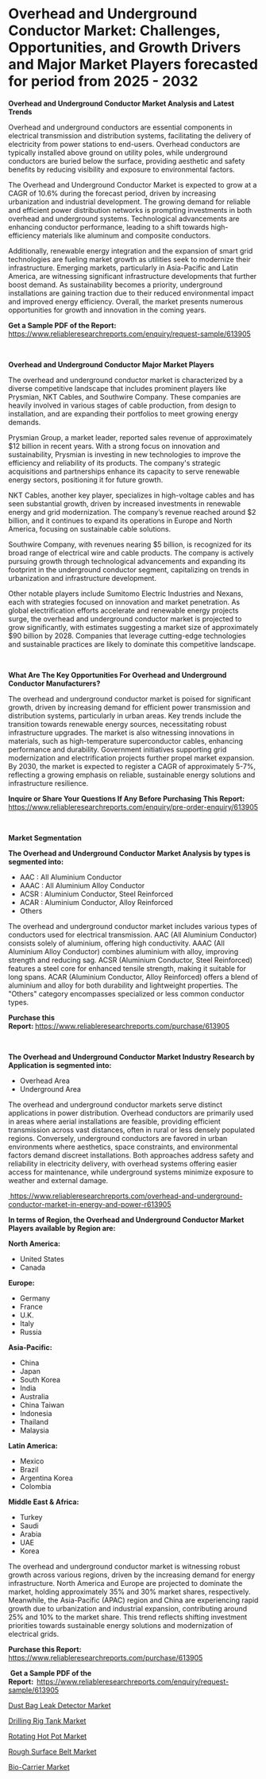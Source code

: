<p><h1>Overhead and Underground Conductor Market: Challenges, Opportunities, and Growth Drivers and Major Market Players forecasted for period from 2025 - 2032</h1></p><p><strong>Overhead and Underground Conductor Market Analysis and Latest Trends</strong></p>
<p><p>Overhead and underground conductors are essential components in electrical transmission and distribution systems, facilitating the delivery of electricity from power stations to end-users. Overhead conductors are typically installed above ground on utility poles, while underground conductors are buried below the surface, providing aesthetic and safety benefits by reducing visibility and exposure to environmental factors.</p><p>The Overhead and Underground Conductor Market is expected to grow at a CAGR of 10.6% during the forecast period, driven by increasing urbanization and industrial development. The growing demand for reliable and efficient power distribution networks is prompting investments in both overhead and underground systems. Technological advancements are enhancing conductor performance, leading to a shift towards high-efficiency materials like aluminum and composite conductors.</p><p>Additionally, renewable energy integration and the expansion of smart grid technologies are fueling market growth as utilities seek to modernize their infrastructure. Emerging markets, particularly in Asia-Pacific and Latin America, are witnessing significant infrastructure developments that further boost demand. As sustainability becomes a priority, underground installations are gaining traction due to their reduced environmental impact and improved energy efficiency. Overall, the market presents numerous opportunities for growth and innovation in the coming years.</p></p>
<p><strong>Get a Sample PDF of the Report:&nbsp;</strong> <a href="https://www.reliableresearchreports.com/enquiry/request-sample/613905?utm_campaign=102&utm_medium=2&utm_source=Github&utm_content=ia&utm_term=24032025&utm_id=overhead-and-underground-conductor">https://www.reliableresearchreports.com/enquiry/request-sample/613905</a></p>
<p>&nbsp;</p>
<p><strong>Overhead and Underground Conductor Major Market Players</strong></p>
<p><p>The overhead and underground conductor market is characterized by a diverse competitive landscape that includes prominent players like Prysmian, NKT Cables, and Southwire Company. These companies are heavily involved in various stages of cable production, from design to installation, and are expanding their portfolios to meet growing energy demands.</p><p>Prysmian Group, a market leader, reported sales revenue of approximately $12 billion in recent years. With a strong focus on innovation and sustainability, Prysmian is investing in new technologies to improve the efficiency and reliability of its products. The company's strategic acquisitions and partnerships enhance its capacity to serve renewable energy sectors, positioning it for future growth.</p><p>NKT Cables, another key player, specializes in high-voltage cables and has seen substantial growth, driven by increased investments in renewable energy and grid modernization. The company’s revenue reached around $2 billion, and it continues to expand its operations in Europe and North America, focusing on sustainable cable solutions.</p><p>Southwire Company, with revenues nearing $5 billion, is recognized for its broad range of electrical wire and cable products. The company is actively pursuing growth through technological advancements and expanding its footprint in the underground conductor segment, capitalizing on trends in urbanization and infrastructure development.</p><p>Other notable players include Sumitomo Electric Industries and Nexans, each with strategies focused on innovation and market penetration. As global electrification efforts accelerate and renewable energy projects surge, the overhead and underground conductor market is projected to grow significantly, with estimates suggesting a market size of approximately $90 billion by 2028. Companies that leverage cutting-edge technologies and sustainable practices are likely to dominate this competitive landscape.</p></p>
<p>&nbsp;</p>
<p><strong>What Are The Key Opportunities For Overhead and Underground Conductor Manufacturers?</strong></p>
<p><p>The overhead and underground conductor market is poised for significant growth, driven by increasing demand for efficient power transmission and distribution systems, particularly in urban areas. Key trends include the transition towards renewable energy sources, necessitating robust infrastructure upgrades. The market is also witnessing innovations in materials, such as high-temperature superconductor cables, enhancing performance and durability. Government initiatives supporting grid modernization and electrification projects further propel market expansion. By 2030, the market is expected to register a CAGR of approximately 5-7%, reflecting a growing emphasis on reliable, sustainable energy solutions and infrastructure resilience.</p></p>
<p><strong>Inquire or Share Your Questions If Any Before Purchasing This Report:</strong> <a href="https://www.reliableresearchreports.com/enquiry/pre-order-enquiry/613905?utm_campaign=102&utm_medium=2&utm_source=Github&utm_content=ia&utm_term=24032025&utm_id=overhead-and-underground-conductor">https://www.reliableresearchreports.com/enquiry/pre-order-enquiry/613905</a></p>
<p>&nbsp;</p>
<p><strong>Market Segmentation</strong></p>
<p><strong>The Overhead and Underground Conductor Market Analysis by types is segmented into:</strong></p>
<p><ul><li>AAC : All Aluminium Conductor</li><li>AAAC : All Aluminium Alloy Conductor</li><li>ACSR : Aluminium Conductor, Steel Reinforced</li><li>ACAR : Aluminium Conductor, Alloy Reinforced</li><li>Others</li></ul></p>
<p><p>The overhead and underground conductor market includes various types of conductors used for electrical transmission. AAC (All Aluminium Conductor) consists solely of aluminium, offering high conductivity. AAAC (All Aluminium Alloy Conductor) combines aluminium with alloy, improving strength and reducing sag. ACSR (Aluminium Conductor, Steel Reinforced) features a steel core for enhanced tensile strength, making it suitable for long spans. ACAR (Aluminium Conductor, Alloy Reinforced) offers a blend of aluminium and alloy for both durability and lightweight properties. The "Others" category encompasses specialized or less common conductor types.</p></p>
<p><strong>Purchase this Report:&nbsp;</strong><a href="https://www.reliableresearchreports.com/purchase/613905?utm_campaign=102&utm_medium=2&utm_source=Github&utm_content=ia&utm_term=24032025&utm_id=overhead-and-underground-conductor">https://www.reliableresearchreports.com/purchase/613905</a></p>
<p>&nbsp;</p>
<p><strong>The Overhead and Underground Conductor Market Industry Research by Application is segmented into:</strong></p>
<p><ul><li>Overhead Area</li><li>Underground Area</li></ul></p>
<p><p>The overhead and underground conductor markets serve distinct applications in power distribution. Overhead conductors are primarily used in areas where aerial installations are feasible, providing efficient transmission across vast distances, often in rural or less densely populated regions. Conversely, underground conductors are favored in urban environments where aesthetics, space constraints, and environmental factors demand discreet installations. Both approaches address safety and reliability in electricity delivery, with overhead systems offering easier access for maintenance, while underground systems minimize exposure to weather and external damage.</p></p>
<p><a href="https://www.reliableresearchreports.com/overhead-and-underground-conductor-market-in-energy-and-power-r613905?utm_campaign=102&utm_medium=2&utm_source=Github&utm_content=ia&utm_term=24032025&utm_id=overhead-and-underground-conductor">&nbsp;https://www.reliableresearchreports.com/overhead-and-underground-conductor-market-in-energy-and-power-r613905</a></p>
<p><strong>In terms of Region, the Overhead and Underground Conductor Market Players available by Region are:</strong></p>
<p>
    <p> <strong> North America: </strong>
        <ul>
            <li>United States</li>
            <li>Canada</li>
        </ul>
        </p> 
    <p> <strong> Europe: </strong>
        <ul>
            <li>Germany</li>
            <li>France</li>
            <li>U.K.</li>
            <li>Italy</li>
            <li>Russia</li>
        </ul>
        </p> 
    <p> <strong> Asia-Pacific: </strong>
        <ul>
            <li>China</li>
            <li>Japan</li>
            <li>South Korea</li>
            <li>India</li>
            <li>Australia</li>
            <li>China Taiwan</li>
            <li>Indonesia</li>
            <li>Thailand</li>
            <li>Malaysia</li>
        </ul>
        </p> 
    <p> <strong> Latin America: </strong>
        <ul>
            <li>Mexico</li>
            <li>Brazil</li>
            <li>Argentina Korea</li>
            <li>Colombia</li>
        </ul>
        </p> 
    <p> <strong> Middle East & Africa: </strong>
        <ul>
            <li>Turkey</li>
            <li>Saudi</li>
            <li>Arabia</li>
            <li>UAE</li>
            <li>Korea</li>
        </ul>
    </p>
    </p>
<p><p>The overhead and underground conductor market is witnessing robust growth across various regions, driven by the increasing demand for energy infrastructure. North America and Europe are projected to dominate the market, holding approximately 35% and 30% market shares, respectively. Meanwhile, the Asia-Pacific (APAC) region and China are experiencing rapid growth due to urbanization and industrial expansion, contributing around 25% and 10% to the market share. This trend reflects shifting investment priorities towards sustainable energy solutions and modernization of electrical grids.</p></p>
<p><strong>Purchase this Report: </strong><a href="https://www.reliableresearchreports.com/purchase/613905?utm_campaign=102&utm_medium=2&utm_source=Github&utm_content=ia&utm_term=24032025&utm_id=overhead-and-underground-conductor">https://www.reliableresearchreports.com/purchase/613905</a></p>
<p>&nbsp;<strong>Get a Sample PDF of the Report:&nbsp;&nbsp;</strong><a href="https://www.reliableresearchreports.com/enquiry/request-sample/613905?utm_campaign=102&utm_medium=2&utm_source=Github&utm_content=ia&utm_term=24032025&utm_id=overhead-and-underground-conductor">https://www.reliableresearchreports.com/enquiry/request-sample/613905</a></p>
<p><strong></strong></p>
<p><p><a href="https://github.com/dringmurza6r/Market-Research-Report-List-1/blob/main/dust-bag-leak-detector-market.md?utm_campaign=102&utm_medium=2&utm_source=Github&utm_content=ia&utm_term=24032025&utm_id=overhead-and-underground-conductor">Dust Bag Leak Detector Market</a></p><p><a href="https://github.com/gasikcalbos8/Market-Research-Report-List-1/blob/main/drilling-rig-tank-market.md?utm_campaign=102&utm_medium=2&utm_source=Github&utm_content=ia&utm_term=24032025&utm_id=overhead-and-underground-conductor">Drilling Rig Tank Market</a></p><p><a href="https://github.com/vaduzunny/Market-Research-Report-List-1/blob/main/rotating-hot-pot-market.md?utm_campaign=102&utm_medium=2&utm_source=Github&utm_content=ia&utm_term=24032025&utm_id=overhead-and-underground-conductor">Rotating Hot Pot Market</a></p><p><a href="https://github.com/dayaanapis5/Market-Research-Report-List-1/blob/main/rough-surface-belt-market.md?utm_campaign=102&utm_medium=2&utm_source=Github&utm_content=ia&utm_term=24032025&utm_id=overhead-and-underground-conductor">Rough Surface Belt Market</a></p><p><a href="https://github.com/ubavicachida/Market-Research-Report-List-1/blob/main/bio-carrier-market.md?utm_campaign=102&utm_medium=2&utm_source=Github&utm_content=ia&utm_term=24032025&utm_id=overhead-and-underground-conductor">Bio-Carrier Market</a></p></p>